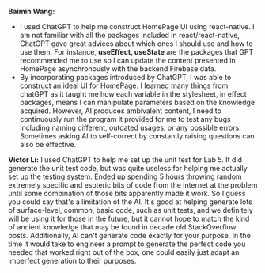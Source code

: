 **Baimin Wang:**
- I used ChatGPT to help me construct HomePage UI using react-native. I am not familiar with all the packages included in react/react-native, ChatGPT gave great advices about which ones I should use and how to use them. For instance, **useEffect, useState** are the packages that GPT recommended me to use so I can update the content presented in HomePage asynchronously with the backend Firebase data. 
- By incorporating packages introduced by ChatGPT, I was able to construct an ideal UI for HomePage. I learned many things from chatGPT as it taught me how each variable in the stylesheet, in effect packages, means I can manipulate parameters based on the knowledge acquired. However, AI produces ambivalent content, I need to continuously run the program it provided for me to test any bugs including naming different, outdated usages, or any possible errors. Sometimes asking AI to self-correct by constantly raising questions can also be effective.

**Victor Li:**
I used ChatGPT to help me set up the unit test for Lab 5. It did generate the unit test code, but was quite useless for helping me actually set up the testing system. Ended up spending 5 hours throwing random extremely specific and esoteric bits of code from the internet at the problem until some combination of those bits apparently made it work. So I guess you could say that's a limitation of the AI. It's good at helping generate lots of surface-level, common, basic code, such as unit tests, and we definitely will be using it for those in the future, but it cannot hope to match the kind of ancient knowledge that may be found in decade old StackOverflow posts. Additionally, AI can't generate code exactly for your purpose. In the time it would take to engineer a prompt to generate the perfect code you needed that worked right out of the box, one could easily just adapt an imperfect generation to their purposes.
